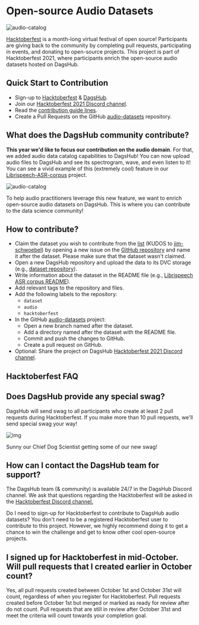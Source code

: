 # Open-source Audio Datasets

![audio-catalog](assets/hacktoberfest.png)

[Hacktoberfest](https://hacktoberfest.digitalocean.com) is a month-long virtual festival of open source! Participants are giving back to the community by completing pull requests, participating in events, and donating to open-source projects. This project is part of Hacktoberfest 2021, where participants enrich the open-source audio datasets hosted on DagsHub.

## Quick Start to Contribution
- Sign-up to [Hacktoberfest](https://hacktoberfest.digitalocean.com/profile) & [DagsHub](https://dagshub.com/user/sign_up?redirect_to=).
- Join our [Hacktoberfest 2021 Discord channel](https://discord.gg/xAGgkNht).
- Read the [contribution guide lines](https://hacktoberfest.digitalocean.com/resources/participation).
- Create a Pull Requests on the GitHub [audio-datasets](https://github.com/DAGsHub/audio-datasets) repository.


## What does the DagsHub community contribute?
**This year we'd like to focus our contribution on the audio domain**. For that, we added audio data catalog capabilities to DagsHub! You can now upload audio files to DagsHub and see its spectrogram, wave, and even listen to it! You can see a vivid example of this (extremely cool) feature in our [Librispeech-ASR-corpus](https://dagshub.com/DagsHub/Librispeech-ASR-corpus/src/master/dev-clean/84/121123/84-121123-0000.flac) project.

![audio-catalog](assets/audio-catalog.png)

To help audio practitioners leverage this new feature, we want to enrich open-source audio datasets on DagsHub. This is where you can contribute to the data science community! 

## How to contribute? 
- Claim the dataset you wish to contribute from the [list](https://github.com/jim-schwoebel/voice_datasets/blob/master/README.md) (KUDOS to 
[jim-schwoebel](https://github.com/jim-schwoebel)) by opening a new issue on the [GitHub repository](https://github.com/DAGsHub/audio-datasets) and name it after the dataset. Please make sure that the dataset wasn't claimed. 
- Open a new DagsHub repository and upload the data to its DVC storage (e.g., [dataset repository](https://dagshub.com/DagsHub/Librispeech-ASR-corpus)).
- Write information about the dataset in the README file (e.g., [Librispeech ASR corpus README](https://dagshub.com/DagsHub/Librispeech-ASR-corpus/src/master/README.md)). 
- Add relevant tags to the repository and files.
- Add the following labels to the repository:
  - `dataset` 
  - `audio`
  - `hacktoberfest`
- In the GitHub [audio-datasets](https://github.com/DAGsHub/audio-datasets) project:
  - Open a new branch named after the dataset.
  - Add a directory named after the dataset with the README file.
  - Commit and push the changes to GitHub.
  - Create a pull request on GitHub.
- Optional: Share the project on DagsHub [Hacktoberfest 2021 Discord channel](https://discord.gg/xAGgkNht).


## Hacktoberfest FAQ
## Does DagsHub provide any special swag? 

DagsHub will send swag to all participants who create at least 2 pull requests during Hacktoberfest. If you make more than 10 pull requests, we'll send special swag your way!

![img](https://dagshub.com/blog/content/images/size/w1000/2021/10/Sunny.jpeg)

Sunny our Chief Dog Scientist getting some of our new swag!

## How can I contact the DagsHub team for support?

The DagsHub team (& community) is available 24/7 in the DagsHub Discord channel. We ask that questions regarding the Hacktoberfest will be asked in the [Hacktoberfest Discord channel.](https://discord.com/invite/xAGgkNht)

Do I need to sign-up for Hacktoberfest to contribute to DagsHub audio datasets?
You don't need to be a registered Hacktoberfest user to contribute to this project. However, we highly recommend doing it to get a chance to win the challenge and get to know other cool open-source projects.

## I signed up for Hacktoberfest in mid-October. Will pull requests that I created earlier in October count?

Yes, all pull requests created between October 1st and October 31st will count, regardless of when you register for Hacktoberfest. Pull requests created before October 1st but merged or marked as ready for review after do not count. Pull requests that are still in review after October 31st and meet the criteria will count towards your completion goal.



